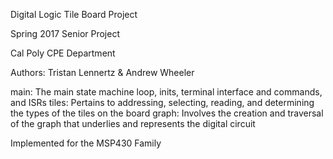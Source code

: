 Digital Logic Tile Board Project

Spring 2017 Senior Project

Cal Poly CPE Department

Authors: Tristan Lennertz & Andrew Wheeler

main: The main state machine loop, inits, terminal interface and commands, and ISRs
tiles: Pertains to addressing, selecting, reading, and determining the types of the tiles on the board
graph: Involves the creation and traversal of the graph that underlies and represents the digital circuit

Implemented for the MSP430 Family
